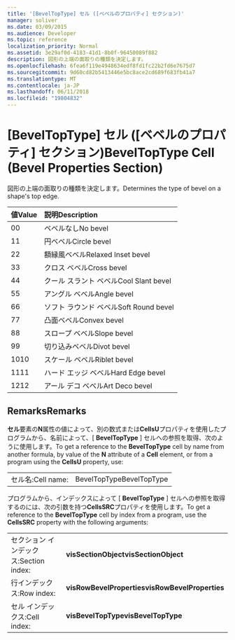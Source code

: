 ```yaml
---
title: '[BevelTopType] セル ([ベベルのプロパティ] セクション)'
manager: soliver
ms.date: 03/09/2015
ms.audience: Developer
ms.topic: reference
localization_priority: Normal
ms.assetid: 3e29af0d-4183-41d1-8b0f-96450089f882
description: 図形の上端の面取りの種類を決定します。
ms.openlocfilehash: 6fea6f119e4948634edf8fd1fc22b2fd6e7675d7
ms.sourcegitcommit: 9d60cd82b5413446e5bc8ace2cd689f683fb41a7
ms.translationtype: MT
ms.contentlocale: ja-JP
ms.lasthandoff: 06/11/2018
ms.locfileid: "19804832"
---
```

# <a name="beveltoptype-cell-bevel-properties-section"></a><span data-ttu-id="149a3-103">[BevelTopType] セル ([ベベルのプロパティ] セクション)</span><span class="sxs-lookup"><span data-stu-id="149a3-103">BevelTopType Cell (Bevel Properties Section)</span></span>

<span data-ttu-id="149a3-104">図形の上端の面取りの種類を決定します。</span><span class="sxs-lookup"><span data-stu-id="149a3-104">Determines the type of bevel on a shape's top edge.</span></span> 
  
|<span data-ttu-id="149a3-105">**値**</span><span class="sxs-lookup"><span data-stu-id="149a3-105">**Value**</span></span>|<span data-ttu-id="149a3-106">**説明**</span><span class="sxs-lookup"><span data-stu-id="149a3-106">**Description**</span></span>|
|:-----|:-----|
|<span data-ttu-id="149a3-107">0</span><span class="sxs-lookup"><span data-stu-id="149a3-107">0</span></span>  <br/> |<span data-ttu-id="149a3-108">ベベルなし</span><span class="sxs-lookup"><span data-stu-id="149a3-108">No bevel</span></span>  <br/> |
|<span data-ttu-id="149a3-109">1</span><span class="sxs-lookup"><span data-stu-id="149a3-109">1</span></span>  <br/> |<span data-ttu-id="149a3-110">円ベベル</span><span class="sxs-lookup"><span data-stu-id="149a3-110">Circle bevel</span></span>  <br/> |
|<span data-ttu-id="149a3-111">2</span><span class="sxs-lookup"><span data-stu-id="149a3-111">2</span></span>  <br/> |<span data-ttu-id="149a3-112">額縁風ベベル</span><span class="sxs-lookup"><span data-stu-id="149a3-112">Relaxed Inset bevel</span></span>  <br/> |
|<span data-ttu-id="149a3-113">3</span><span class="sxs-lookup"><span data-stu-id="149a3-113">3</span></span>  <br/> |<span data-ttu-id="149a3-114">クロス ベベル</span><span class="sxs-lookup"><span data-stu-id="149a3-114">Cross bevel</span></span>  <br/> |
|<span data-ttu-id="149a3-115">4</span><span class="sxs-lookup"><span data-stu-id="149a3-115">4</span></span>  <br/> |<span data-ttu-id="149a3-116">クール スラント ベベル</span><span class="sxs-lookup"><span data-stu-id="149a3-116">Cool Slant bevel</span></span>  <br/> |
|<span data-ttu-id="149a3-117">5</span><span class="sxs-lookup"><span data-stu-id="149a3-117">5</span></span>  <br/> |<span data-ttu-id="149a3-118">アングル ベベル</span><span class="sxs-lookup"><span data-stu-id="149a3-118">Angle bevel</span></span>  <br/> |
|<span data-ttu-id="149a3-119">6</span><span class="sxs-lookup"><span data-stu-id="149a3-119">6</span></span>  <br/> |<span data-ttu-id="149a3-120">ソフト ラウンド ベベル</span><span class="sxs-lookup"><span data-stu-id="149a3-120">Soft Round bevel</span></span>  <br/> |
|<span data-ttu-id="149a3-121">7</span><span class="sxs-lookup"><span data-stu-id="149a3-121">7</span></span>  <br/> |<span data-ttu-id="149a3-122">凸面ベベル</span><span class="sxs-lookup"><span data-stu-id="149a3-122">Convex bevel</span></span>  <br/> |
|<span data-ttu-id="149a3-123">8</span><span class="sxs-lookup"><span data-stu-id="149a3-123">8</span></span>  <br/> |<span data-ttu-id="149a3-124">スロープ ベベル</span><span class="sxs-lookup"><span data-stu-id="149a3-124">Slope bevel</span></span>  <br/> |
|<span data-ttu-id="149a3-125">9</span><span class="sxs-lookup"><span data-stu-id="149a3-125">9</span></span>  <br/> |<span data-ttu-id="149a3-126">切り込みベベル</span><span class="sxs-lookup"><span data-stu-id="149a3-126">Divot bevel</span></span>  <br/> |
|<span data-ttu-id="149a3-127">10</span><span class="sxs-lookup"><span data-stu-id="149a3-127">10</span></span>  <br/> |<span data-ttu-id="149a3-128">スケール ベベル</span><span class="sxs-lookup"><span data-stu-id="149a3-128">Riblet bevel</span></span>  <br/> |
|<span data-ttu-id="149a3-129">11</span><span class="sxs-lookup"><span data-stu-id="149a3-129">11</span></span>  <br/> |<span data-ttu-id="149a3-130">ハード エッジ ベベル</span><span class="sxs-lookup"><span data-stu-id="149a3-130">Hard Edge bevel</span></span>  <br/> |
|<span data-ttu-id="149a3-131">12</span><span class="sxs-lookup"><span data-stu-id="149a3-131">12</span></span>  <br/> |<span data-ttu-id="149a3-132">アール デコ ベベル</span><span class="sxs-lookup"><span data-stu-id="149a3-132">Art Deco bevel</span></span>  <br/> |
   
## <a name="remarks"></a><span data-ttu-id="149a3-133">Remarks</span><span class="sxs-lookup"><span data-stu-id="149a3-133">Remarks</span></span>

<span data-ttu-id="149a3-134">**セル**要素の**N**属性の値によって、別の数式または**CellsU**プロパティを使用したプログラムから、名前によって、[ **BevelTopType** ] セルへの参照を取得、次のように使用します。</span><span class="sxs-lookup"><span data-stu-id="149a3-134">To get a reference to the **BevelTopType** cell by name from another formula, by value of the **N** attribute of a **Cell** element, or from a program using the **CellsU** property, use:</span></span> 
  
|||
|:-----|:-----|
|<span data-ttu-id="149a3-135">セル名:</span><span class="sxs-lookup"><span data-stu-id="149a3-135">Cell name:</span></span>  <br/> |<span data-ttu-id="149a3-136">BevelTopType</span><span class="sxs-lookup"><span data-stu-id="149a3-136">BevelTopType</span></span>  <br/> |
   
<span data-ttu-id="149a3-137">プログラムから、インデックスによって [ **BevelTopType** ] セルへの参照を取得するのには、次の引数を持つ**CellsSRC**プロパティを使用します。</span><span class="sxs-lookup"><span data-stu-id="149a3-137">To get a reference to the **BevelTopType** cell by index from a program, use the **CellsSRC** property with the following arguments:</span></span> 
  
|||
|:-----|:-----|
|<span data-ttu-id="149a3-138">セクション インデックス:</span><span class="sxs-lookup"><span data-stu-id="149a3-138">Section index:</span></span>  <br/> |<span data-ttu-id="149a3-139">**visSectionObject**</span><span class="sxs-lookup"><span data-stu-id="149a3-139">**visSectionObject**</span></span> <br/> |
|<span data-ttu-id="149a3-140">行インデックス:</span><span class="sxs-lookup"><span data-stu-id="149a3-140">Row index:</span></span>  <br/> |<span data-ttu-id="149a3-141">**visRowBevelProperties**</span><span class="sxs-lookup"><span data-stu-id="149a3-141">**visRowBevelProperties**</span></span> <br/> |
|<span data-ttu-id="149a3-142">セル インデックス:</span><span class="sxs-lookup"><span data-stu-id="149a3-142">Cell index:</span></span>  <br/> |<span data-ttu-id="149a3-143">**visBevelTopType**</span><span class="sxs-lookup"><span data-stu-id="149a3-143">**visBevelTopType**</span></span> <br/> |
   

